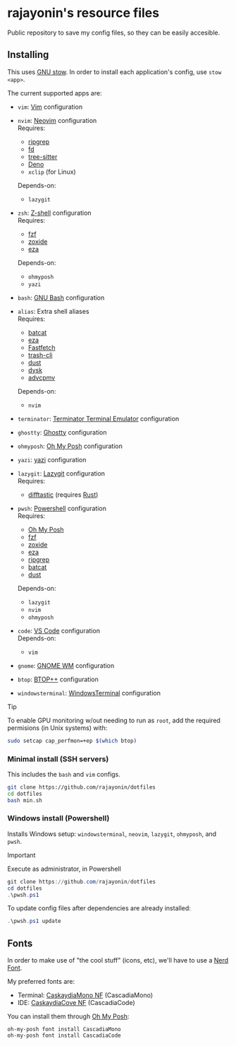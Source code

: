 # rajayonin's resource files

Public repository to save my config files, so they can be easily accesible.

## Installing
This uses [GNU stow](https://www.gnu.org/software/stow/). In order to install each application's config, use `stow <app>`.

The current supported apps are:
- `vim`: [Vim](https://www.vim.org/) configuration
- `nvim`: [Neovim](https://neovim.io/) configuration  
  Requires:
  - [ripgrep](https://github.com/BurntSushi/ripgrep)
  - [fd](https://github.com/sharkdp/fd)
  - [tree-sitter](https://github.com/tree-sitter/tree-sitter)
  - [Deno](https://deno.com/)
  - `xclip` (for Linux)

  Depends-on:
  - `lazygit`
- `zsh`: [Z-shell](https://www.zsh.org/) configuration  
  Requires:
  - [fzf](https://github.com/junegunn/fzf)
  - [zoxide](https://github.com/ajeetdsouza/zoxide)
  - [eza](https://github.com/eza-community/eza)

  Depends-on:
  - `ohmyposh`
  - `yazi`
- `bash`: [GNU Bash](https://www.gnu.org/software/bash/) configuration
- `alias`: Extra shell aliases  
  Requires:
  - [batcat](https://github.com/sharkdp/bat)
  - [eza](https://github.com/eza-community/eza)
  - [Fastfetch](https://github.com/fastfetch-cli/fastfetch)
  - [trash-cli](https://github.com/andreafrancia/trash-cli)
  - [dust](https://github.com/bootandy/dust)
  - [dysk](https://github.com/Canop/dysk)
  - [advcpmv](https://github.com/jarun/advcpmv)

  Depends-on:
  - `nvim`
- `terminator`: [Terminator Terminal Emulator](https://gnome-terminator.org/) configuration
- `ghostty`: [Ghostty](https://ghostty.org/) configuration
- `ohmyposh`: [Oh My Posh](https://ohmyposh.dev/) configuration
- `yazi`: [yazi](https://github.com/sxyazi/yazi) configuration
- `lazygit`: [Lazygit](https://github.com/jesseduffield/lazygit) configuration  
  Requires:
    - [difftastic](https://github.com/wilfred/difftastic) (requires [Rust](https://rustup.rs/))
- `pwsh`: [Powershell](https://microsoft.com/powershell/) configuration  
  Requires:
    - [Oh My Posh](https://ohmyposh.dev/)
    - [fzf](https://github.com/junegunn/fzf)
    - [zoxide](https://github.com/ajeetdsouza/zoxide)
    - [eza](https://github.com/eza-community/eza)
    - [ripgrep](https://github.com/BurntSushi/ripgrep)
    - [batcat](https://github.com/sharkdp/bat)
    - [dust](https://github.com/bootandy/dust)

  Depends-on:
    - `lazygit`
    - `nvim`
    - `ohmyposh`
- `code`: [VS Code](https://code.visualstudio.com/) configuration  
  Depends-on:
    - `vim`
- `gnome`: [GNOME WM](https://www.gnome.org/) configuration  
- `btop`: [BTOP++](https://github.com/aristocratos/btop) configuration
- `windowsterminal`: [WindowsTerminal](https://github.com/microsoft/terminal) configuration

> [!TIP]
> To enable GPU monitoring w/out needing to run as `root`, add the required permisions (in Unix systems) with:
> ```bash
> sudo setcap cap_perfmon=+ep $(which btop)
> ```


### Minimal install (SSH servers)
This includes the `bash` and `vim` configs.
```bash
git clone https://github.com/rajayonin/dotfiles
cd dotfiles
bash min.sh
```


### Windows install (Powershell)
Installs Windows setup: `windowsterminal`, `neovim`, `lazygit`, `ohmyposh`, and `pwsh`.

> [!IMPORTANT]
> Execute as administrator, in Powershell

```powershell
git clone https://github.com/rajayonin/dotfiles
cd dotfiles
.\pwsh.ps1
```

To update config files after dependencies are already installed:
```powershell
.\pwsh.ps1 update
```



## Fonts
In order to make use of "the cool stuff" (icons, etc), we'll have to use a [Nerd Font](https://www.nerdfonts.com/).

My preferred fonts are:
- Terminal: [CaskaydiaMono NF](https://github.com/ryanoasis/nerd-fonts/tree/master/patched-fonts/CascadiaMono) (CascadiaMono)
- IDE: [CaskaydiaCove NF](https://github.com/ryanoasis/nerd-fonts/tree/master/patched-fonts/CascadiaCode) (CascadiaCode)

You can install them through [Oh My Posh](https://ohmyposh.dev/):
```
oh-my-posh font install CascadiaMono
oh-my-posh font install CascadiaCode
```

